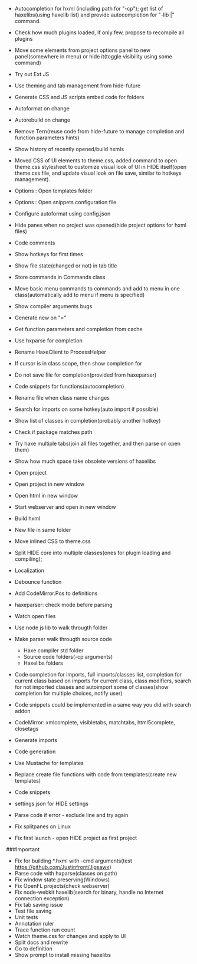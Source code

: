 * Autocompletion for hxml (including path for "-cp");
get list of haxelibs(using haxelib list) and provide autocompletion for "-lib |" command.
* Check how much plugins loaded, if only few, propose to recompile all plugins
* Move some elements from project options panel to new panel(somewhere in menu) or hide it(toggle visibility using some command)
* Try out Ext JS
* Use theming and tab management from hide-future
* Generate CSS and JS scripts embed code for folders
* Autoformat on change
* Autorebuild on change
* Remove Tern(reuse code from hide-future to manage completion and function parameters hints)
* Show history of recently opened/build hxmls
* Moved CSS of UI elements to theme.css, added command to open theme.css stylesheet to customize visual look of UI in HIDE itself(open theme.css file, and update visual look on file save, similar to hotkeys management).
* Options : Open templates folder
* Options : Open snippets configuration file
* Configure autoformat using config.json
* Hide panes when no project was opened(hide project options for hxml files)
* Code comments
* Show hotkeys for first times
* Show file state(changed or not) in tab title
* Store commands in Commands class
* Move basic menu commands to commands and add to menu in one class(automatically add to menu if menu is specified)
* Show compiler arguments bugs
* Generate new on "="
* Get function parameters and completion from cache
* Use hxparse for completion
* Rename HaxeClient to ProcessHelper
* If cursor is in class scope, then show completion for 
* Do not save file for completion(provided from haxeparser)
* Code snippets for functions(autocompletion)
* Rename file when class name changes
* Search for imports on some hotkey(auto import if possible)
* Show list of classes in completion(probably another hotkey)
* Check if package matches path
* Try haxe multiple tabs(join all files together, and then parse on open them)
* Show how much space take obsolete versions of haxelibs
* Open project
* Open project in new window
* Open html in new window
* Start webserver and open in new window
* Build hxml
* New file in same folder
* Move inlined CSS to theme.css
* Split HIDE core into multiple classes(ones for plugin loading and compiling);
* Localization
* Debounce function
* Add CodeMirror.Pos to definitions
* haxeparser: check mode before parsing
* Watch open files
* Use node js lib to walk througth folder
* Make parser walk througth source code
	* Haxe compiler std folder
	* Source code folders(-cp arguments)
	* Haxelibs folders
	
* Code completion for imports, full imports/classes list, completion for current class based on imports for current class, class modifiers, search for not imported classes and autoimport some of classes(show completion for multiple choices, notify user)

* Code snippets could be implemented in a same way you did with search addon

* CodeMirror: xmlcomplete, visibletabs, matchtabs, html5complete, closetags

* Generate imports
* Code generation
* Use Mustache for templates
* Replace create file functions with code from templates(create new templates)
* Code snippets
* settings.json for HIDE settings

* Parse code if error - exclude line and try again

* Fix splitpanes on Linux
* Fix first launch - open HIDE project as first project

###Important
* Fix for building *.hxml with -cmd arguments(test https://github.com/Justinfront/Jigsawx)
* Parse code with hxparse(classes on path)
* Fix window state preserving(Windows)
* Fix OpenFL projects(check webserver)
* Fix node-webkit haxelib(search for binary, handle no Internet connection exception)
* Fix tab saving issue
* Test file saving
* Unit tests
* Annotation ruler
* Trace function run count
* Watch theme.css for changes and apply to UI
* Split docs and rewrite
* Go to definition
* Show prompt to install missing haxelibs